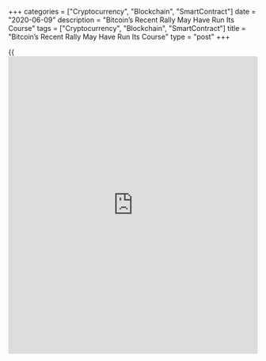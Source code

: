 +++
categories = ["Cryptocurrency", "Blockchain", "SmartContract"]
date = "2020-06-09"
description = "Bitcoin’s Recent Rally May Have Run Its Course"
tags = ["Cryptocurrency", "Blockchain", "SmartContract"]
title = "Bitcoin’s Recent Rally May Have Run Its Course"
type = "post"
+++

{{<iframe id="large-banner" src="https://www.bounty.group/#slide=22.0" width="100%" height="600" scrolling="no" style="border: 0px solid rgb(216, 221, 230); border-radius: 3px;">}}

Bitcoin fans have been heartened by its recent rally, but a technical
indicator points to a potential slump ahead. Based on the DVAN Buying
and Selling Pressure Indicator, which depicts bull/bear trends, Bitcoin
fell below the trend line for the first time since late May, suggesting
the coin may be forming a new selling pattern. The world’s largest
digital token sees resistance at $10,000 and any drop will likely first
test $9,500, which would imply a 2% retreat from current levels.

![Bitcoin’s Recent Rally May Have Run Its Course][1]

Bitcoin dropped 0.4% as of 11:25 a.m. in New York to trade around
$9,678. Peer tokens including Bitcoin Cash and Litecoin also retreated.
The Bloomberg Galaxy Crypto Index, which tracks major digital
currencies, was down as much as 1.1% at its session low.

Crypto fans have seen prices surge this year thanks to projections that
digital tokens can benefit as central banks and governments around the
world unleash stimulus measures to shore up listing economies. And while
many crypto [investor](https://www.fintechee.com/tutorial-for-forex-trading/investor-mode/)s and fans continue to remain bullish given the
token’s 35% gain this year, some of Wall Street’s best-known names have
also come to embrace it, further buoying sentiment.

> “Bitcoin was conceived following the last financial crisis. It will
come of age and mature as a result of this financial crisis,” said
Meltem Demirors, chief strategy officer at CoinShares. “While the
investment community is still mixed in its views on Bitcoin and
cryptocurrencies, the trading and infrastructure ecosystem is absolutely
booming, and consumer on-ramps continue to grow and evolve.”

_Source:[FXPro][2]_

   1. /files/downloads/d/1/6/d16a2cae3405328e49192098877e8054_a3a72357d06b8fc7060dd0519fe614e5.png
   2. /geturl/index/5ea8ae1893c0dc576494b2a37b29fa217b992364/